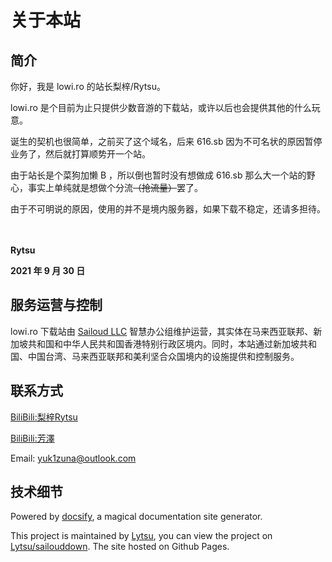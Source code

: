 # 关于本站

## 简介

你好，我是 lowi.ro 的站长梨梓/Rytsu。

lowi.ro 是个目前为止只提供少数音游的下载站，或许以后也会提供其他的什么玩意。

诞生的契机也很简单，之前买了这个域名，后来 616.sb 因为不可名状的原因暂停业务了，然后就打算顺势开一个站。

由于站长是个菜狗加懒 B ，所以倒也暂时没有想做成 616.sb 那么大一个站的野心，事实上单纯就是想做个分流~~（抢流量）~~罢了。

由于不可明说的原因，使用的并不是境内服务器，如果下载不稳定，还请多担待。

　

**Rytsu**

**2021 年 9 月 30 日**

## 服务运营与控制

lowi.ro 下载站由 [Sailoud LLC](https://sailoud.com/) 智慧办公组维护运营，其实体在马来西亚联邦、新加坡共和国和中华人民共和国香港特别行政区境内。同时，本站通过新加坡共和国、中国台湾、马来西亚联邦和美利坚合众国境内的设施提供和控制服务。

## 联系方式

[BiliBili:梨梓Rytsu](https://space.bilibili.com/5899551) 

[BiliBili:芳澤](https://space.bilibili.com/299364)

Email: yuk1zuna@outlook.com 

## 技术细节

Powered by [docsify](https://docsify.js.org/), a magical documentation site generator.

This project is maintained by [Lytsu](https://github.com/Lytsu), you can view the project on [Lytsu/sailouddown](https://github.com/Lytsu/sailouddown). The site hosted on Github Pages.
